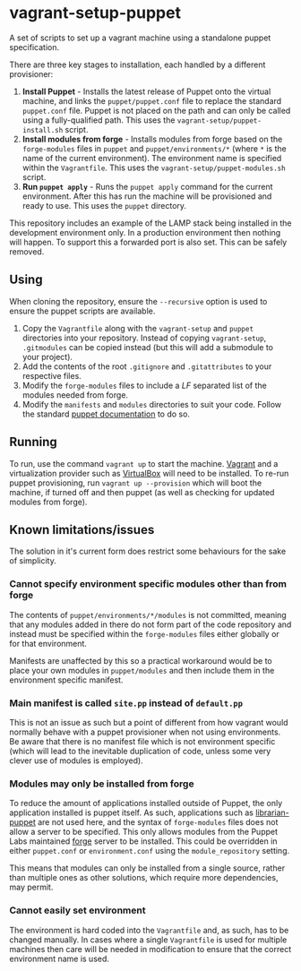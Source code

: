 # vagrant-setup-puppet

A set of scripts to set up a vagrant machine using a standalone puppet specification.

There are three key stages to installation, each handled by a different provisioner:

1. **Install Puppet** - Installs the latest release of Puppet onto the virtual machine, and links the `puppet/puppet.conf` file to replace the standard `puppet.conf` file. Puppet is not placed on the path and can only be called using a fully-qualified path. This uses the `vagrant-setup/puppet-install.sh` script.
2. **Install modules from forge** - Installs modules from forge based on the `forge-modules` files in `puppet` and `puppet/environments/*` (where `*` is the name of the current environment). The environment name is specified within the `Vagrantfile`. This uses the `vagrant-setup/puppet-modules.sh` script.
3. **Run `puppet apply`** - Runs the `puppet apply` command for the current environment. After this has run the machine will be provisioned and ready to use. This uses the `puppet` directory.

This repository includes an example of the LAMP stack being installed in the development environment only. In a production environment then nothing will happen. To support this a forwarded port is also set. This can be safely removed.

## Using

When cloning the repository, ensure the `--recursive` option is used to ensure the puppet scripts are available.

1. Copy the `Vagrantfile` along with the `vagrant-setup` and `puppet` directories into your repository. Instead of copying `vagrant-setup`, `.gitmodules` can be copied instead (but this will add a submodule to your project).
2. Add the contents of the root `.gitignore` and `.gitattributes` to your respective files.
3. Modify the `forge-modules` files to include a *LF* separated list of the modules needed from forge.
4. Modify the `manifests` and `modules` directories to suit your code. Follow the standard [puppet documentation](https://puppet.com/docs/puppet) to do so.

## Running

To run, use the command `vagrant up` to start the machine. [Vagrant](https://www.vagrantup.com/) and a virtualization provider such as [VirtualBox](https://www.virtualbox.org/) will need to be installed. To re-run puppet provisioning, run `vagrant up --provision` which will boot the machine, if turned off and then puppet (as well as checking for updated modules from forge).

## Known limitations/issues

The solution in it's current form does restrict some behaviours for the sake of simplicity.

### Cannot specify environment specific modules other than from forge

The contents of `puppet/environments/*/modules` is not committed, meaning that any modules added in there do not form part of the code repository and instead must be specified within the `forge-modules` files either globally or for that environment.

Manifests are unaffected by this so a practical workaround would be to place your own modules in `puppet/modules` and then include them in the environment specific manifest.

### Main manifest is called `site.pp` instead of `default.pp`

This is not an issue as such but a point of different from how vagrant would normally behave with a puppet provisioner when not using environments. Be aware that there is no manifest file which is not environment specific (which will lead to the inevitable duplication of code, unless some very clever use of modules is employed).

### Modules may only be installed from forge

To reduce the amount of applications installed outside of Puppet, the only application installed is puppet itself. As such, applications such as [librarian-puppet](http://librarian-puppet.com/) are not used here, and the syntax of `forge-modules` files does not allow a server to be specified. This only allows modules from the Puppet Labs maintained [forge](https://forge.puppet.com/) server to be installed. This could be overridden in either `puppet.conf` or `environment.conf` using the `module_repository` setting.

This means that modules can only be installed from a single source, rather than multiple ones as other solutions, which require more dependencies, may permit.

### Cannot easily set environment

The environment is hard coded into the `Vagrantfile` and, as such, has to be changed manually. In cases where a single `Vagrantfile` is used for multiple machines then care will be needed in modification to ensure that the correct environment name is used.
